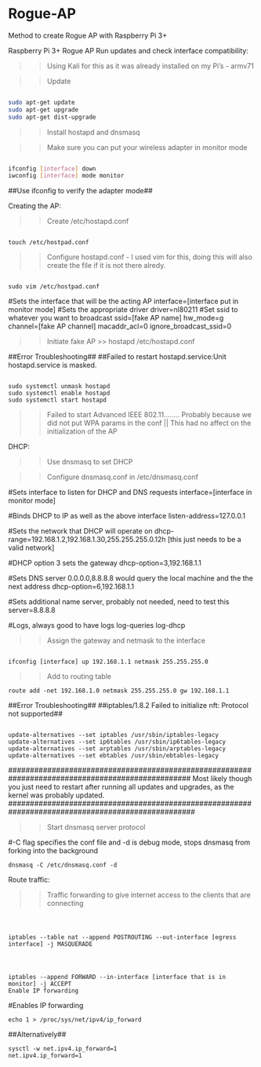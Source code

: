 # Rogue-AP
Method to create Rogue AP with Raspberry Pi 3+

Raspberry Pi 3+ Rogue AP
Run updates and check interface compatibility:

>> Using Kali for this as it was already installed on my Pi’s - armv71 

>> Update

```bash

sudo apt-get update
sudo apt-get upgrade
sudo apt-get dist-upgrade

```
>> Install hostapd and dnsmasq

>> Make sure you can put your wireless adapter in monitor mode

```bash

ifconfig [interface] down
iwconfig [interface] mode monitor

```

##Use ifconfig to verify the adapter mode##

Creating the AP:

>> Create /etc/hostapd.conf

```

touch /etc/hostpad.conf

```

>> Configure hostapd.conf - I used vim for this, doing this will also create the file if it is not there alredy. 

```

sudo vim /etc/hostpad.conf

```

#Sets the interface that will be the acting AP
interface=[interface put in monitor mode]
#Sets the appropriate driver
driver=nl80211
#Set ssid to whatever you want to broadcast
ssid=[fake AP name]
hw_mode=g
channel=[fake AP channel]
macaddr_acl=0
ignore_broadcast_ssid=0
>> Initiate fake AP >> hostapd /etc/hostapd.conf

##Error Troubleshooting##
##Failed to restart hostapd.service:Unit hostapd.service is masked.

```

sudo systemctl unmask hostapd
sudo systemctl enable hostapd
sudo systemctl start hostapd

```
>> Failed to start Advanced IEEE 802.11…….. Probably because we did not put WPA params in the conf || This had no affect on the initialization of the AP

DHCP:

>> Use dnsmasq to set DHCP

>> Configure dnsmasq.conf in /etc/dnsmasq.conf

#Sets interface to listen for DHCP and DNS requests
interface=[interface in monitor mode]

#Binds DHCP to IP as well as the above interface
listen-address=127.0.0.1

#Sets the network that DHCP will operate on
dhcp-range=192.168.1.2,192.168.1.30,255.255.255.0.12h [this just needs to be a valid network]

#DHCP option 3 sets the gateway
dhcp-option=3,192.168.1.1

#Sets DNS server 0.0.0.0,8.8.8.8 would query the local machine and the the next address
dhcp-option=6,192.168.1.1

#Sets additional name server, probably not needed, need to test this
server=8.8.8.8

#Logs, always good to have logs
log-queries
log-dhcp
>> Assign the gateway and netmask to the interface 

```

ifconfig [interface] up 192.168.1.1 netmask 255.255.255.0

```

>> Add to routing table

```
route add -net 192.168.1.0 netmask 255.255.255.0 gw 192.168.1.1

```
##Error Troubleshooting##
##iptables/1.8.2 Failed to initialize nft: Protocol not supported##

```

update-alternatives --set iptables /usr/sbin/iptables-legacy
update-alternatives --set ip6tables /usr/sbin/ip6tables-legacy
update-alternatives --set arptables /usr/sbin/arptables-legacy
update-alternatives --set ebtables /usr/sbin/ebtables-legacy

```

##################################################################################################
Most likely though you just need to restart after running all updates and upgrades, as the kernel
was probably updated.
###################################################################################################
>> Start dnsmasq server protocol

#-C flag specifies the conf file and -d is debug mode, stops dnsmasq from forking into the background

```
dnsmasq -C /etc/dnsmasq.conf -d

```
Route traffic:

>> Traffic forwarding to give internet access to the clients that are connecting

#
```

iptables --table nat --append POSTROUTING --out-interface [egress interface] -j MASQUERADE

```

#
```

iptables --append FORWARD --in-interface [interface that is in monitor] -j ACCEPT
Enable IP forwarding

```

#Enables IP forwarding

```
echo 1 > /proc/sys/net/ipv4/ip_forward

```

##Alternatively##

```
sysctl -w net.ipv4.ip_forward=1
net.ipv4.ip_forward=1

```
